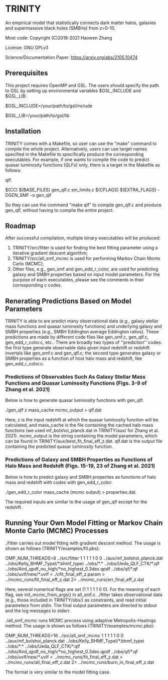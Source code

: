 # TRINITY
An empirical model that statistically connects dark matter halos, galaxies and supermassive black holes (SMBHs) from z=0-10.

Most code: Copyright (C)2018-2021 Haowen Zhang

License: GNU GPLv3

Science/Documentation Paper: https://arxiv.org/abs/2105.10474

## Prerequisites
This project requires OpenMP and GSL. The users should specify the path to GSL by setting up environmental variables $GSL_INCLUDE and $GSL_LIB:

$GSL_INCLUDE=/your/path/to/gsl/include

$GSL_LIB=/your/path/to/gsl/lib

## Installation
TRINITY comes with a Makefile, so user can use the "make" command to compile the whole project. Alternatively, users can use target names specified in the Makefile to specifically produce the corresponding executables. For example, if one wants to compile the code to predict quasar luminosity functions (QLFs) only, there is a target in the Makefile as follows:


qlf:
	
$(CC) $(BASE_FILES) gen_qlf.c sm_limits.c $(CFLAGS) $(EXTRA_FLAGS) -DGEN_SMF -o gen_qlf
  
So they can use the command "make qlf" to compile gen_qlf.c and produce gen_qlf, without having to compile the entire project.

## Roadmap
After successful compilation, multiple binary executables will be produced:

1. TRINITY/src/fitter is used for finding the best fitting parameter using a iterative gradient descent algorithm;
2. TRINITY/src/all_smf_mcmc is used for performing Markov Chain Monte Carlo (MCMC);
3. Other files, e.g., gen_smf and gen_edd_r_color, are used for predicting galaxy and SMBH properties based on input model parameters. For the purpose of each executables, please see the comments in their corresponding c codes.

## Renerating Predictions Based on Model Parameters
TRINITY is able to are predict many observational data (e.g., galaxy stellar mass functions and quasar luminosity functions) and underlying galaxy and SMBH properties (e.g., SMBH Eddington average Eddington ratios). These predictions are made by different code files like gen_smf.c, gen_qlf.c, gen_edd_r_color.c, etc.. There are broadly two types of ''prediction'' codes: the first type generate observable data given input redshift or redshift invertals like gen_smf.c and gen_qlf.c; the second type generates galaxy or SMBH properties as a function of host halo mass and redshift, like gen_edd_r_color.c.

### Predictions of Observables Such As Galaxy Stellar Mass Functions and Quasar Luminosity Functions (Figs. 3-9 of Zhang et al. 2021)
Below is how to generate quasar luminosity functions with gen_qlf:

./gen_qlf z mass_cache mcmc_output > qlf.dat

Here, z is the input redshift at which the quasar luminosity function will be calculated, and mass_cache is the file containing the cached halo mass functions (we used mf_bolshoi_planck.dat in TRINITY/aux/ for Zhang et al. 2021). mcmc_output is the string containing the model parameters, which can be found in TRINITY/aux/best_fit_final_eff_z.dat. qlf.dat is the output file containing the predicted quasar luminosity function.


### Predictions of Galaxy and SMBH Properties as Functions of Halo Mass and Redshift (Figs. 15-19, 23 of Zhang et al. 2021)
Below is how to predict galaxy and SMBH properties as functions of halo mass and redshift with codes with gen_edd_r_color:

./gen_edd_r_color mass_cache (mcmc output) > properties.dat.

The required inputs are similar to the usage of gen_qlf except for the redshift.

## Running Your Own Model Fitting or Markov Chain Monte Carlo (MCMC) Processes
./fitter carries out model fitting with gradient descent method. The usage is shown as follows (TRINITY/examples/fit.pbs):

OMP_NUM_THREADS=8 ../src/fitter 1 1 1 1 1 0 0 ../aux/mf_bolshoi_planck.dat  ../obs/Kelly_BHMF_TypeI/\*.bhmf_typei ../obs/\*.\* ../obs/Ueda_QLF_CTK/\*.qlf ../obs/Aird_qpdf_no_high/\*no_highest_0.3dex.qpdf ../obs/qf/\*.qf ../obs/uvlf/new/\*.uvlf < ./cfit_final_eff_z.param > ../mcmc_runs/fit_final_eff_z.dat 2> ../mcmc_runs/err_final_eff_z.dat

Here, several numerical flags are set (1 1 1 1 1 0 0). For the meaning of each flag, see init_mcmc_from_args() in all_smf.c. ./fitter takes observational data (e.g., those included in TRINITY/obs/) as constraints, and read initial parameters from stdin. The final output parameters are directed to stdout and the log messages to stderr.

./all_smf_mcmc runs MCMC process using adaptive Metropolis-Hastings method. The usage is shown as follows (TRINITY/examples/mcmc.pbs): 

OMP_NUM_THREADS=16 ../src/all_smf_mcmc 1 1 1 1 1 0 0 ../aux/mf_bolshoi_planck.dat ../obs/Kelly_BHMF_TypeI/\*.bhmf_typei ../obs/\*.\* ../obs/Ueda_QLF_CTK/\*.qlf ../obs/Aird_qpdf_no_high/\*no_highest_0.3dex.qpdf ../obs/qf/\*.qf ../obs/uvlf/new/\*.uvlf < ../mcmc_runs/fit_final_eff_z.dat > ../mcmc_runs/all_final_eff_z.dat 2> ../mcmc_runs/burn_in_final_eff_z.dat

The format is very similar to the model fitting case.
